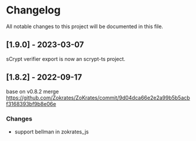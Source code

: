 # Changelog
All notable changes to this project will be documented in this file.

## [1.9.0] - 2023-03-07

sCrypt verifier export is now an scrypt-ts project.

## [1.8.2] - 2022-09-17

base on v0.8.2 merge https://github.com/Zokrates/ZoKrates/commit/9d04dca66e2e2a99b5b5acbf3168393bf9b8e06e

### Changes
- support bellman in zokrates_js
